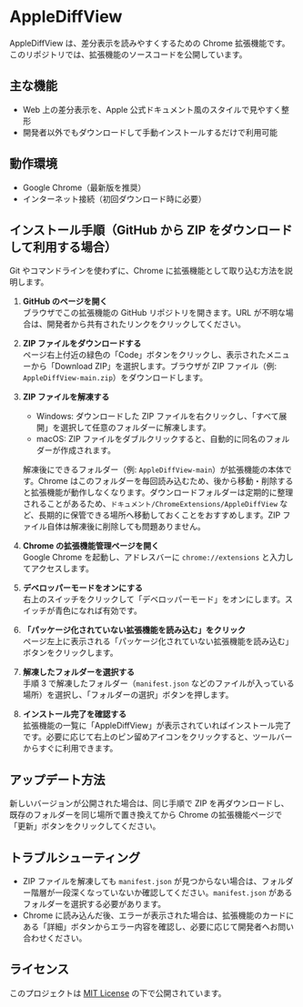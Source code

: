# AppleDiffView

AppleDiffView は、差分表示を読みやすくするための Chrome 拡張機能です。このリポジトリでは、拡張機能のソースコードを公開しています。

## 主な機能

- Web 上の差分表示を、Apple 公式ドキュメント風のスタイルで見やすく整形
- 開発者以外でもダウンロードして手動インストールするだけで利用可能

## 動作環境

- Google Chrome（最新版を推奨）
- インターネット接続（初回ダウンロード時に必要）

## インストール手順（GitHub から ZIP をダウンロードして利用する場合）

Git やコマンドラインを使わずに、Chrome に拡張機能として取り込む方法を説明します。

1. **GitHub のページを開く**  
   ブラウザでこの拡張機能の GitHub リポジトリを開きます。URL が不明な場合は、開発者から共有されたリンクをクリックしてください。
2. **ZIP ファイルをダウンロードする**  
   ページ右上付近の緑色の「Code」ボタンをクリックし、表示されたメニューから「Download ZIP」を選択します。ブラウザが ZIP ファイル（例: `AppleDiffView-main.zip`）をダウンロードします。
3. **ZIP ファイルを解凍する**  
   - Windows: ダウンロードした ZIP ファイルを右クリックし、「すべて展開」を選択して任意のフォルダーに解凍します。
   - macOS: ZIP ファイルをダブルクリックすると、自動的に同名のフォルダーが作成されます。

   解凍後にできるフォルダー（例: `AppleDiffView-main`）が拡張機能の本体です。Chrome はこのフォルダーを毎回読み込むため、後から移動・削除すると拡張機能が動作しなくなります。ダウンロードフォルダーは定期的に整理されることがあるため、`ドキュメント/ChromeExtensions/AppleDiffView` など、長期的に保管できる場所へ移動しておくことをおすすめします。ZIP ファイル自体は解凍後に削除しても問題ありません。
4. **Chrome の拡張機能管理ページを開く**  
   Google Chrome を起動し、アドレスバーに `chrome://extensions` と入力してアクセスします。
5. **デベロッパーモードをオンにする**  
   右上のスイッチをクリックして「デベロッパーモード」をオンにします。スイッチが青色になれば有効です。
6. **「パッケージ化されていない拡張機能を読み込む」をクリック**  
   ページ左上に表示される「パッケージ化されていない拡張機能を読み込む」ボタンをクリックします。
7. **解凍したフォルダーを選択する**  
   手順 3 で解凍したフォルダー（`manifest.json` などのファイルが入っている場所）を選択し、「フォルダーの選択」ボタンを押します。
8. **インストール完了を確認する**  
   拡張機能の一覧に「AppleDiffView」が表示されていればインストール完了です。必要に応じて右上のピン留めアイコンをクリックすると、ツールバーからすぐに利用できます。

## アップデート方法

新しいバージョンが公開された場合は、同じ手順で ZIP を再ダウンロードし、既存のフォルダーを同じ場所で置き換えてから Chrome の拡張機能ページで「更新」ボタンをクリックしてください。

## トラブルシューティング

- ZIP ファイルを解凍しても `manifest.json` が見つからない場合は、フォルダー階層が一段深くなっていないか確認してください。`manifest.json` があるフォルダーを選択する必要があります。
- Chrome に読み込んだ後、エラーが表示された場合は、拡張機能のカードにある「詳細」ボタンからエラー内容を確認し、必要に応じて開発者へお問い合わせください。

## ライセンス

このプロジェクトは [MIT License](./LICENSE) の下で公開されています。

